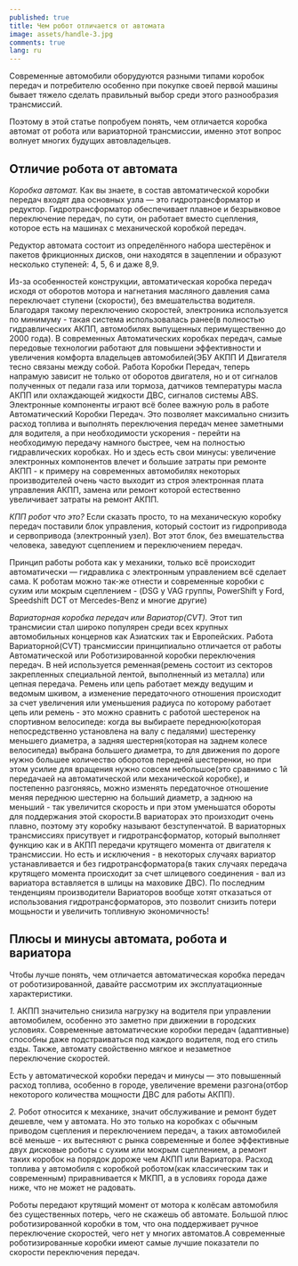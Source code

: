 ```yaml
---
published: true
title: Чем робот отличается от автомата
image: assets/handle-3.jpg
comments: true
lang: ru
---
```



Современные автомобили оборудуются разными типами коробок передач и потребителю особенно при покупке своей первой машины бывает тяжело сделать правильный выбор среди этого разнообразия трансмиссий.

Поэтому в этой статье попробуем понять, чем отличается коробка автомат от робота или вариаторной трансмиссии, именно этот вопрос волнует многих будущих автовладельцев.


## Отличие робота от автомата

_Коробка автомат._ Как вы знаете, в состав автоматической коробки передач входят два основных узла — это гидротрансформатор и редуктор. Гидротрансформатор обеспечивает плавное и безрывковое переключение передач, по сути, он работает вместо сцепления, которое есть на машинах с механической коробкой передач.

Редуктор автомата состоит из определённого набора шестерёнок и пакетов фрикционных дисков, они находятся в зацеплении и образуют несколько ступеней: 4, 5, 6 и даже 8,9.

Из-за особенностей конструкции, автоматическая коробка передач исходя от оборотов мотора и нагнетания масляного давления сама переключает ступени (скорости), без вмешательства водителя. Благодаря такому переключению скоростей, электроника используется по минимуму - такая система использовалась ранее(в полностью гидравлических АКПП, автомобилях выпущенных перимущественно до 2000 года). В современных Автоматических коробках передач, самые передовые технологии работают для повышени эффективности и увеличения комфорта владельцев автомобилей(ЭБУ АКПП И Двигателя тесно связаны между собой. Работа Коробки Передач, теперь напрамую зависит не только от оборотов двигателя, но и от сигналов полученных от педали газа или тормоза, датчиков температуры масла АКПП или охлаждающей жидкости ДВС, сигналов системы ABS. Электронные компоненты играют всё более важную роль в работе Автоматический Коробки Передач. Это позволяет максимально снизить расход топлива и выполнять переключения передач менее заметными для водителя, а при необходимости ускорения - перейти на необходимую передачу намного быстрее, чем на полностью гидравлических коробках. Но и здесь есть свои минусы: увеличение электронных компонентов влечет и большие затраты при ремонте АКПП - к примеру на современных автомобилях некоторых производителей очень часто выходит из строя электронная плата управления АКПП, замена или ремонт которой естественно увеличивает затраты на ремонт АКПП.

_КПП робот что это?_ Если сказать просто, то на механическую коробку передач поставили блок управления, который состоит из гидропривода и сервопривода (электронный узел). Вот этот блок, без вмешательства человека, заведуют сцеплением и переключением передач.

Принцип работы робота как у механики, только всё происходит автоматически — гидравлика с электронным управлением всё сделает сама.
К роботам можно так-же отнести и современные коробки с сухим или мокрым сцеплением - (DSG у VAG группы, PowerShift у Ford, Speedshift DCT от Mercedes-Benz и многие другие)

_Вариаторная коробка передач или Вариатор(CVT)._ Этот тип трансмисии стал широко популярен среди всех крупных автомобильных концернов как Азиатских так и Европейских. Работа Вариаторной(CVT) трансмиссии принципиально отличается от работы Автоматической или Роботизированной коробки переключения передач. В ней используется ременная(ремень состоит из секторов закрепленных специальной лентой, выполненный из металла) или цепная передача. Ремень или цепь работает между ведущим и ведомым шкивом, а изменение передаточного отношения происходит за счет увеличения или уменьшения радиуса по которому работает цепь или ремень - это можно сравнить с работой шестеренок на спортивном велосипеде: когда вы выбираете переднюю(которая непосредственно установлена на валу с педалями) шестеренку меньшего диаметра, а задняя шестерня(которая на заднем колесе велосипеда) выбрана большего диаметра, то для движения по дороге нужно большее количество оборотов передней шестеренки, но при этом усилие для вращения нужно совсем небольшое(это сравнимо с 1й передачаей на автоматической или механической коробке), и постепенно разгоняясь, можно изменять передаточное отношение меняя переднюю шестерню на больший диаметр, а заднюю на меньший - так увеличится скорость и при этом уменьшатся обороты для поддержания этой скорости.В вариаторах это произходит очень плавно, поэтому эту коробку называют безступенчатой. В вариаторных трансмиссиях присутвует и гидротрансформатор, который выполняет функцию как и в АКПП передачи крутящего момента от двигателя к трансмиссии. Но есть и исключения - в некоторых случаях вариатор устанавливается и без гидротрансформатора(в таких случаях передача крутящего момента происходит за счет шлицевого соединения - вал из вариатора вставляется в шлицы на маховике ДВС). По последним тенденциям производители Вариаторов вообще хотят отказаться от использования гидротрансформаторов, это позволит снизить потери мощьности и увеличить топливную экономичность!


## Плюсы и минусы автомата, робота и вариатора

Чтобы лучше понять, чем отличается автоматическая коробка передач от роботизированной, давайте рассмотрим их эксплуатационные характеристики.

_1._ АКПП значительно снизила нагрузку на водителя при управлении автомобилем, особенно это заметно при движении в городских условиях. Современные автоматические коробки передач (адаптивные) способны даже подстраиваться под каждого водителя, под его стиль езды. Также, автомату свойственно мягкое и незаметное переключение скоростей.

Есть у автоматической коробки передач и минусы — это повышенный расход топлива, особенно в городе, увеличение времени разгона(отбор некоторого количества мощности ДВС для работы АКПП).

_2._ Робот относится к механике, значит обслуживание и ремонт будет дешевле, чем у автомата. Но это только на коробках с обычным приводом сцепления и переключением передач, а таких автомобилей всё меньше - их вытесняют с рынка современные и более эффективные двух дисковые роботы с сухим или мокрым сцеплением, а ремонт таких коробок на порядок дороже чем АКПП или Вариатора.  Расход топлива у автомобиля с коробкой роботом(как классическим так и современным) приравнивается к МКПП, а в условиях города даже ниже, что не может не радовать.

Роботы передают крутящий момент от мотора к колёсам автомобиля без существенных потерь, чего не скажешь об автомате. Большой плюс роботизированной коробки в том, что она поддерживает ручное переключение скоростей, чего нет у многих автоматов.А современные роботизированные коробки имеют самые лучшие показатели по скорости переключения передач.
